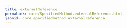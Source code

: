 ```yaml
---
title: externalReference
permalink: core/SpecifiedMethod.externalReference.html
jsonid: core_specifiedmethod_externalreference
---
```

